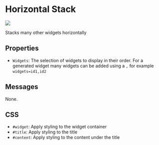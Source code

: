 # Horizontal Stack
![](https://raw.githubusercontent.com/haydendonald/NodeRed-Dashbored/main/img/widgets/horStack.png)

Stacks many other widgets horizontally

## Properties
* `Widgets`: The selection of widgets to display in their order. For a generated widget many widgets can be added using a `,` for example `widgets=id1,id2`

## Messages
None.

## CSS
* `#widget`: Apply styling to the widget container
* `#title`: Apply styling to the title
* `#content`: Apply styling to the content under the title